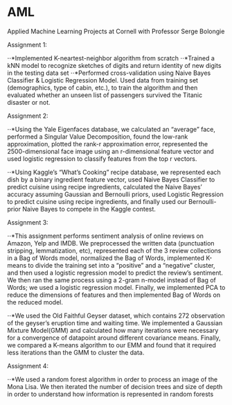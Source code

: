 # AML
Applied Machine Learning Projects at Cornell with Professor Serge Bolongie

Assignment 1:

⋅⋅*Implemented K-neartest-neighbor algorithm from scratch
⋅⋅*Trained a kNN model to recognize sketches of digits and return identity of new digits in the testing data set
⋅⋅*Performed cross-validation using Naive Bayes Classifier & Logistic Regression Model. Used data from training set (demographics, type of cabin, etc.), to train the algorithm and then evaluated whether an unseen list of passengers survived the Titanic disaster or not.

Assignment 2:

⋅⋅*Using the Yale Eigenfaces database, we calculated an “average” face, performed a Singular Value Decomposition, found the low-rank approximation, plotted the rank-r approximation error, represented the 2500-dimensional face image using an r-dimensional feature vector and used logistic regression to classify features from the top r vectors.

⋅⋅*Using Kaggle’s “What’s Cooking” recipe database, we represented each dish by a binary ingredient feature vector, used Naive Bayes Classifier to predict cuisine using recipe ingredients, calculated the Naive Bayes’ accuracy assuming Gaussian and Bernoulli priors, used Logistic Regression to predict cuisine using recipe ingredients, and finally used our Bernoulli-prior Naive Bayes to compete in the Kaggle contest.

Assignment 3:

⋅⋅*This assignment performs sentiment analysis of online reviews on Amazon, Yelp and IMDB. We preprocessed the written data (punctuation stripping, lemmatization, etc), represented each of the 3 review collections in a Bag of Words model, normalized the Bag of Words, implemented K-means to divide the training set into a “positive” and a “negative” cluster, and then used a logistic regression model to predict the review’s sentiment. We then ran the same process using a 2-gram n-model instead of Bag of Words; we used a logistic regression model. Finally, we implemented PCA to reduce the dimensions of features and then implemented Bag of Words on the reduced model.

⋅⋅*We used the Old Faithful Geyser dataset, which contains 272 observation of the geyser’s eruption time and waiting time. We implemented a Gaussian Mixture Model(GMM) and calculated how many iterations were necessary for a convergence of datapoint around different covariance means. Finally, we compared a K-means algorithm to our EMM and found that it required less iterations than the GMM to cluster the data.

Assignment 4:

⋅⋅*We used a random forest algorithm in order to process an image of the Mona Lisa. We then iterated the number of decision trees and size of depth in order to understand how information is represented in random forests
